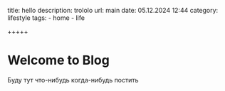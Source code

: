 title: hello
description: trololo
url: main
date: 05.12.2024 12:44
category: lifestyle
tags: 
    - home
    - life

+++++

# Welcome to Blog

Буду тут что-нибудь когда-нибудь постить